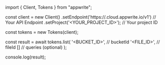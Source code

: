 import { Client, Tokens } from "appwrite";

const client = new Client()
    .setEndpoint('https://<REGION>.cloud.appwrite.io/v1') // Your API Endpoint
    .setProject('<YOUR_PROJECT_ID>'); // Your project ID

const tokens = new Tokens(client);

const result = await tokens.list(
    '<BUCKET_ID>', // bucketId
    '<FILE_ID>', // fileId
    [] // queries (optional)
);

console.log(result);

